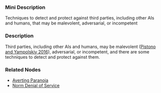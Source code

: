 ### Mini Description

Techniques to detect and protect against third parties, including other AIs and humans, that may be malevolent, adversarial, or incompetent

### Description

Third parties, including other AIs and humans, may be malevolent ([Pistono and Yampolskiy 2016](https://arxiv.org/ftp/arxiv/papers/1605/1605.02817.pdf)), adversarial, or incompetent, and there are some techniques to detect and protect against them.

### Related Nodes

- [Averting Paranoia](/Value_Alignment/Validation/Averting_Instrumental_Incentives/Averting_Paranoia/Averting_Paranoia.md)
- [Norm Denial of Service](/Value_Alignment/Security/Norm_Denial_of_Service/Norm_Denial_of_Service.md)
